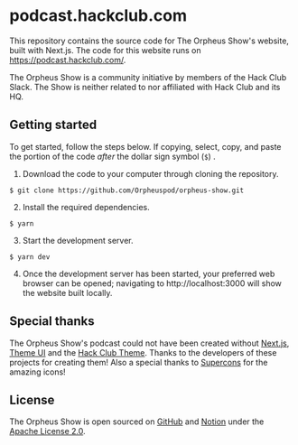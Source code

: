 # podcast.hackclub.com

This repository contains the source code for The Orpheus Show's website, built with Next.js. The code for this website runs on https://podcast.hackclub.com/.

The Orpheus Show is a community initiative by members of the Hack Club Slack. The Show is neither related to nor affiliated with Hack Club and its HQ.

## Getting started

To get started, follow the steps below. If copying, select, copy, and paste the portion of the code *after* the dollar sign symbol (`$`) .

1. Download the code to your computer through cloning the repository.

```
$ git clone https://github.com/Orpheuspod/orpheus-show.git
```

2. Install the required dependencies.

```
$ yarn
```

3. Start the development server.

```
$ yarn dev
```

4. Once the development server has been started, your preferred web browser can be opened; navigating to http://localhost:3000 will show the website built locally.

## Special thanks

The Orpheus Show's podcast could not have been created without [Next.js], [Theme UI] and the [Hack Club Theme]. Thanks to the developers of these projects for creating them! Also a special thanks to [Supercons] for the amazing icons!

[next.js]: https://nextjs.org
[theme ui]: https://theme-ui.com
[hack club theme]: https://theme.hackclub.com
[supercons]: https://supercons.vercel.app/

## License

The Orpheus Show is open sourced on [GitHub](https://github.com/Orpheuspod) and [Notion](https://devenjadhav.notion.site/The-Orpheus-Show-faa883027b5849e9af8e9d3b349d74ad) under the [Apache License 2.0](https://github.com/Orpheuspod/site/blob/main/LICENSE.md).
